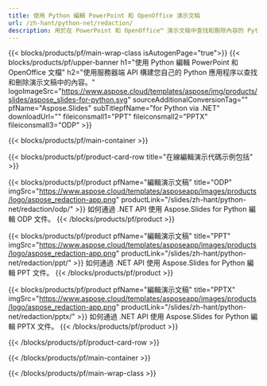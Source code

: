 ```yaml
---
title: 使用 Python 編輯 PowerPoint 和 OpenOffice 演示文稿
url: /zh-hant/python-net/redaction/
description: 用於在 PowerPoint 和 OpenOffice™ 演示文稿中查找和刪除內容的 Python 源代碼
---
```


{{< blocks/products/pf/main-wrap-class isAutogenPage="true">}}
{{< blocks/products/pf/upper-banner h1="使用 Python 編輯 PowerPoint 和 OpenOffice 文檔" h2="使用服務器端 API 構建您自己的 Python 應用程序以查找和刪除演示文稿中的內容。" logoImageSrc="https://www.aspose.cloud/templates/aspose/img/products/slides/aspose_slides-for-python.svg" sourceAdditionalConversionTag="" pfName="Aspose.Slides" subTitlepfName="for Python via .NET" downloadUrl="" fileiconsmall1="PPT" fileiconsmall2="PPTX" fileiconsmall3="ODP" >}}

{{< blocks/products/pf/main-container >}}

{{< blocks/products/pf/product-card-row title="在線編輯演示代碼示例包括" >}}

{{< blocks/products/pf/product pfName="編輯演示文稿" title="ODP" imgSrc="https://www.aspose.cloud/templates/asposeapp/images/products/logo/aspose_redaction-app.png" productLink="/slides/zh-hant/python-net/redaction/odp/" >}}
如何通過 .NET API 使用 Aspose.Slides for Python 編輯 ODP 文件。
{{< /blocks/products/pf/product >}}

{{< blocks/products/pf/product pfName="編輯演示文稿" title="PPT" imgSrc="https://www.aspose.cloud/templates/asposeapp/images/products/logo/aspose_redaction-app.png" productLink="/slides/zh-hant/python-net/redaction/ppt/" >}}
如何通過 .NET API 使用 Aspose.Slides for Python 編輯 PPT 文件。
{{< /blocks/products/pf/product >}}

{{< blocks/products/pf/product pfName="編輯演示文稿" title="PPTX" imgSrc="https://www.aspose.cloud/templates/asposeapp/images/products/logo/aspose_redaction-app.png" productLink="/slides/zh-hant/python-net/redaction/pptx/" >}}
如何通過 .NET API 使用 Aspose.Slides for Python 編輯 PPTX 文件。
{{< /blocks/products/pf/product >}}



{{< /blocks/products/pf/product-card-row >}}

{{< /blocks/products/pf/main-container >}}
    
{{< /blocks/products/pf/main-wrap-class >}}